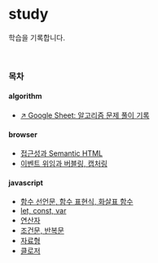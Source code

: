 # study

학습을 기록합니다.

<br>

### 목차

#### algorithm

- [↗️ Google Sheet: 알고리즘 문제 풀이 기록](https://docs.google.com/spreadsheets/d/1fbsZEK-7tj4B2WCyPIUZbWcXsDw0kylu8sBECqEotvw/edit?usp=sharing)

#### browser

- [접근성과 Semantic HTML](/browser/a11y.md)
- [이벤트 위임과 버블링, 캡처링](/browser/event-delegation.md)

#### javascript

- [함수 선언문, 함수 표현식, 화살표 함수](/javascript/function.md)
- [let, const, var](/javascript/let-const-var.md)
- [연산자](/javascript/operator.md)
- [조건문, 반복문](/javascript/statement.md)
- [자료형](/javascript/type.md)
- [클로저](/javascript/closure.md)
